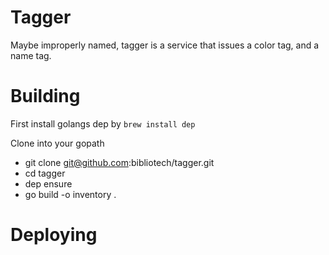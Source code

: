 # Tagger
Maybe improperly named, tagger is a service that issues a color tag,
and a name tag.


# Building
First install golangs dep by `brew install dep`

Clone into your gopath
* git clone git@github.com:bibliotech/tagger.git
* cd tagger
* dep ensure
* go build -o inventory .


# Deploying


